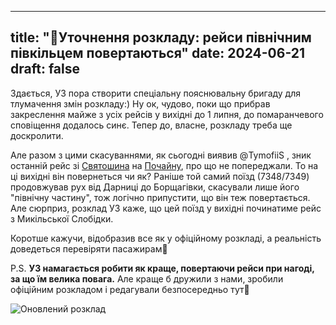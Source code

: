 
---
title: "🚆Уточнення розкладу: рейси північним півкільцем повертаються"
date: 2024-06-21
draft: false
---

Здається, УЗ пора створити спеціальну пояснювальну бригаду для тлумачення змін розкладу:) Ну ок, чудово, поки що прибрав закреслення майже з усіх рейсів у вихідні до 1 липня, до помаранчевого сповіщення додалось синє. Тепер до, власне, розкладу треба ще доскролити.

Але разом з цими скасуваннями, як сьогодні виявив @TymofiiS , зник останній рейс зі [Святошина](/stations/sviatoshin) на [Почайну](/stations/pochaina), про що не попереджали. То на ці вихідні він повернеться чи як? Раніше той самий поїзд (7348/7349) продовжував рух від Дарниці до Борщагівки, скасували лише його "північну частину", тож логічно припустити, що він теж повертається. Але сюрприз, розклад УЗ каже, що цей поїзд у вихідні починатиме рейс з Микільської Слобідки.

Коротше кажучи, відобразив все як у офіційному розкладі, а реальність доведеться перевіряти пасажирам🫤

P.S. **УЗ намагається робити як краще, повертаючи рейси при нагоді, за що їм велика повага.** Але краще б дружили з нами, зробили офіційним розкладом і редагували безпосередньо тут🙂

![](/news/images/15/explain.jpg "Оновлений розклад")
